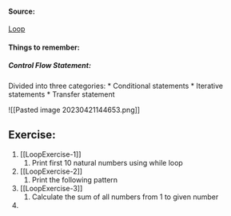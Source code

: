 #### Source:
[Loop](https://pynative.com/python-if-else-and-for-loop-exercise-with-solutions/)

#### Things to remember:

##### Control Flow Statement:
  Divided into three categories:
    * Conditional statements
    * Iterative statements
    * Transfer statement

![[Pasted image 20230421144653.png]]


## Exercise:

1. [[LoopExercise-1]]
	1. Print first 10 natural numbers using while loop
2. [[LoopExercise-2]]
	1. Print the following pattern
3. [[LoopExercise-3]]
	1. Calculate the sum of all numbers from 1 to given number
4. 